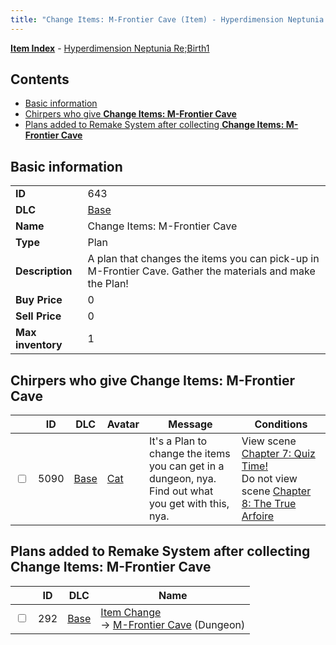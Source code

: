 ```yaml
---
title: "Change Items: M-Frontier Cave (Item) - Hyperdimension Neptunia Re;Birth1"
---
```


[**Item Index**](/neptunia/rb1/item/index.html) - [Hyperdimension Neptunia Re;Birth1](/neptunia/rb1)

## Contents

- [Basic information](#basic-information)
- [Chirpers who give **Change Items: M-Frontier Cave**](#chirpers-who-give-change-items-m-frontier-cave)
- [Plans added to Remake System after collecting **Change Items: M-Frontier Cave**](#plans-added-to-remake-system-after-collecting-change-items-m-frontier-cave)

## Basic information

|   |   |
| -- | -- |
| **ID** | 643 |
| **DLC** | [Base](/neptunia/rb1/dlc/1-base.html) |
| **Name** | Change Items: M-Frontier Cave |
| **Type** | Plan |
| **Description** | A plan that changes the items you can pick-up in M-Frontier Cave. Gather the materials and make the Plan! |
| **Buy Price** | 0 |
| **Sell Price** | 0 |
| **Max inventory** | 1 |

## Chirpers who give **Change Items: M-Frontier Cave**

|    | ID | DLC | Avatar | Message | Conditions |
| -- | -- | --- | ------ | ------- | ---------- |
| <input type="checkbox" id="rb1-chirper-event-1-5090" class="trackbox" /> | 5090 | [Base](/neptunia/rb1/dlc/1-base.html) | [Cat](/neptunia/rb1/avatar/1-226-cat.html) | It's a Plan to change the items you can get in a dungeon, nya.<br />Find out what you get with this, nya. | View scene [Chapter 7: Quiz Time!](/neptunia/rb1/scene/1-717-chapter-7-quiz-time.html)<br />Do not view scene [Chapter 8: The True Arfoire](/neptunia/rb1/scene/1-807-chapter-8-the-true-arfoire.html) |

## Plans added to Remake System after collecting **Change Items: M-Frontier Cave**

|    | ID | DLC | Name |
| -- | -- | --- | ---- |
| <input type="checkbox" id="rb1-remake-1-292" class="trackbox" /> | 292 | [Base](/neptunia/rb1/dlc/1-base.html) | [Item Change](/neptunia/rb1/remake/1-292-item-change.html)<br />→ [M-Frontier Cave](/neptunia/rb1/dungeon/1-22-m-frontier-cave.html) (Dungeon) |